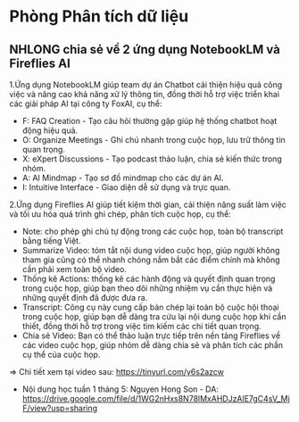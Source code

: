 # Phòng Phân tích dữ liệu

## NHLONG chia sẻ về 2 ứng dụng NotebookLM và Fireflies AI

1.Ứng dụng NotebookLM giúp team dự án Chatbot cải thiện hiệu quả công việc và nâng cao khả năng xử lý thông tin, đồng thời hỗ trợ việc triển khai các giải pháp AI tại công ty FoxAI, cụ thể:
- F: FAQ Creation - Tạo câu hỏi thường gặp giúp hệ thống chatbot hoạt động hiệu quả.
- O: Organize Meetings - Ghi chú nhanh trong cuộc họp, lưu trữ thông tin quan trọng.
- X: eXpert Discussions - Tạo podcast thảo luận, chia sẻ kiến thức trong nhóm.
- A: AI Mindmap - Tạo sơ đồ mindmap cho các dự án AI.
- I: Intuitive Interface - Giao diện dễ sử dụng và trực quan.

2.Ứng dụng Fireflies AI giúp tiết kiệm thời gian, cải thiện năng suất làm việc và tối ưu hóa quá trình ghi chép, phân tích cuộc họp, cụ thể:
- Note: cho phép ghi chú tự động trong các cuộc họp, toàn bộ transcript bằng tiếng Việt.
- Summarize Video: tóm tắt nội dung video cuộc họp, giúp người không tham gia cũng có thể nhanh chóng nắm bắt các điểm chính mà không cần phải xem toàn bộ video.
- Thống kê Actions: thống kê các hành động và quyết định quan trọng trong cuộc họp, giúp bạn theo dõi những nhiệm vụ cần thực hiện và những quyết định đã được đưa ra.
- Transcript: Công cụ này cung cấp bản chép lại toàn bộ cuộc hội thoại trong cuộc họp, giúp bạn dễ dàng tra cứu lại nội dung cuộc họp khi cần thiết, đồng thời hỗ trợ trong việc tìm kiếm các chi tiết quan trọng.
- Chia sẻ Video: Bạn có thể thảo luận trực tiếp trên nền tảng Fireflies về các video cuộc họp, giúp nhóm dễ dàng chia sẻ và phân tích các phần cụ thể của cuộc họp.

=> Chi tiết xem tại video sau: https://tinyurl.com/y6s2azcw
- Nội dung học tuần 1 tháng 5: Nguyen Hong Son - DA: https://drive.google.com/file/d/1WG2nHxs8N78lMxAHDJzAlE7gC4sV_MjF/view?usp=sharing
